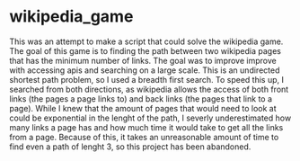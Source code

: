 # wikipedia_game
This was an attempt to make a script that could solve the wikipedia game. The goal of this game is to finding the path between two wikipedia pages that has the minimum number of links. The goal was to improve improve with accessing apis and searching on a large scale. 
This is an undirected shortest path problem, so I used a breadth first search. To speed this up, I searched from both directions, as wikipedia allows the access of both front links (the pages a page links to) and back links (the pages that link to a page). While I knew that the amount of pages that would need to look at could be exponential in the lenght of the path, I severly underestimated how many links a page has and how much time it would take to get all the links from a page. Because of this, it takes an unreasonable amount of time to find even a path of lenght 3, so this project has been abandoned.
